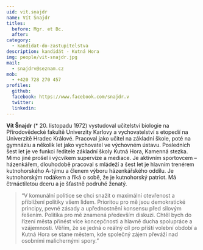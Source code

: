```yaml
---
uid: vit.snajdr
name: Vít Šnajdr
titles:
  before: Mgr. et Bc.
  after:
category:
  - kandidat-do-zastupitelstva
description: kandidát - Kutná Hora 
img: people/vit-snajdr.jpg
mail:
  - snajdrv@seznam.cz
mob:
  - +420 728 270 457
profiles:
  github:
  facebook: https://www.facebook.com/snajdr.v
  twitter:
  linkedin:
---
```


**Vít Šnajdr** (* 20. listopadu 1972) vystudoval učitelství biologie na Přírodovědecké fakultě Univerzity Karlovy a vychovatelství s etopedií na Univerzitě Hradec Králové. Pracoval jako učitel na základní škole, poté na gymnáziu a několik let jako vychovatel ve výchovném ústavu. Posledních šest let je ve funkci ředitele základní školy Kutná Hora, Kamenná stezka. Mimo jiné prošel i výcvikem supervize a mediace. Je aktivním sportovcem – házenkářem, dlouhodobě pracoval s mládeží a šest let je hlavním trenérem kutnohorského A-týmu a členem výboru házenkářského oddílu. Je kutnohorským rodákem a říká o sobě, že je kutnohorský patriot. Má čtrnáctiletou dceru a je šťastně podruhé ženatý.

> “V komunální politice se chci snažit o maximální otevřenost a přiblížení politiky všem lidem. Prioritou pro mě jsou demokratické principy, pevné zásady a upřednostnění konsensu před silovým řešením. Politika pro mě znamená především diskuzi. Chtěl bych do řízení města přinést více koncepčnosti a hlavně ducha spolupráce a vzájemnosti. Věřím, že se jedná o reálný cíl pro příští volební období a Kutná Hora se stane městem, kde společný zájem převáží nad osobními malichernými spory.”

